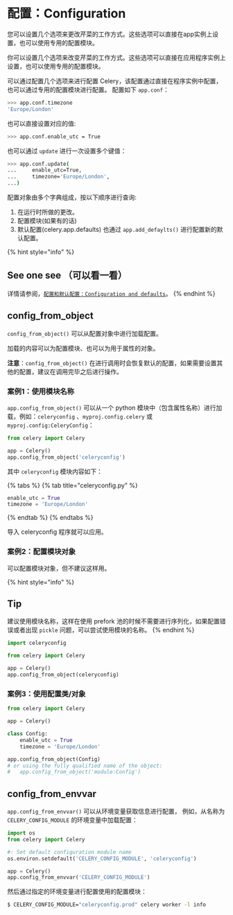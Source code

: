 # 配置：Configuration

您可以设置几个选项来更改芹菜的工作方式。这些选项可以直接在app实例上设置，也可以使用专用的配置模块。

你可以设置几个选项来改变芹菜的工作方式。这些选项可以直接在应用程序实例上设置，也可以使用专用的配置模块。

可以通过配置几个选项来进行配置 Celery，该配置通过直接在程序实例中配置，也可以通过专用的配置模块进行配置。 配置如下 `app.conf`：

```bash
>>> app.conf.timezone
'Europe/London'
```

也可以直接设置对应的值:

```bash
>>> app.conf.enable_utc = True
```

也可以通过 `update` 进行一次设置多个键值：

```bash
>>> app.conf.update(
...     enable_utc=True,
...     timezone='Europe/London',
...)
```

配置对象由多个字典组成，按以下顺序进行查询:

1. 在运行时所做的更改。
2. 配置模块\(如果有的话\)
3. 默认配置\(celery.app.defaults\) 也通过 `app.add_defaylts()` 进行配置新的默认配置。

{% hint style="info" %}
## See one see （可以看一看）

详情请参阅，[`配置和默认配置：Configuration and defaults`](../pei-zhi-he-mo-ren-pei-zhi-configuration-and-defaults.md)。
{% endhint %}

## config\_from\_object

`config_from_object()` 可以从配置对象中进行加载配置。 

加载的内容可以为配置模块、也可以为用于属性的对象。 

**注意**：`config_from_object()` 在进行调用时会恢复默认的配置，如果需要设置其他的配置，建议在调用完毕之后进行操作。

### 案例1：使用模块名称

`app.config_from_object()` 可以从一个 python 模块中（包含属性名称）进行加载，例如：`celeryconfig` 、`myproj.config.celery` 或 `myproj.config:CeleryConfig`：

```python
from celery import Celery

app = Celery()
app.config_from_object('celeryconfig')
```

其中 `celeryconfig` 模块内容如下： 

{% tabs %}
{% tab title="celeryconfig.py" %}
```python
enable_utc = True
timezone = 'Europe/London'
```
{% endtab %}
{% endtabs %}

导入 celeryconfig 程序就可以应用。

### 案例2：配置模块对象

可以配置模块对象，但不建议这样用。

{% hint style="info" %}
## Tip

建议使用模块名称，这样在使用 prefork 池的时候不需要进行序列化，如果配置错误或者出现 `pickle` 问题，可以尝试使用模块的名称。
{% endhint %}

```python
import celeryconfig

from celery import Celery

app = Celery()
app.config_from_object(celeryconfig)
```

### 案例3：使用配置类/对象

```python
from celery import Celery

app = Celery()

class Config:
    enable_utc = True
    timezone = 'Europe/London'

app.config_from_object(Config)
# or using the fully qualified name of the object:
#   app.config_from_object('module:Config')
```

## config\_from\_envvar

`app.config_from_envvar()` 可以从环境变量获取信息进行配置， 例如，从名称为 `CELERY_CONFIG_MODULE` 的环境变量中加载配置：

```python
import os
from celery import Celery

#: Set default configuration module name
os.environ.setdefault('CELERY_CONFIG_MODULE', 'celeryconfig')

app = Celery()
app.config_from_envvar('CELERY_CONFIG_MODULE')
```

然后通过指定的环境变量进行配置使用的配置模块：

```bash
$ CELERY_CONFIG_MODULE="celeryconfig.prod" celery worker -l info
```

